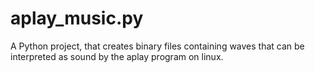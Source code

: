 # aplay_music.py
A Python project, that creates binary files containing waves that can be interpreted as sound by the aplay program on linux.
